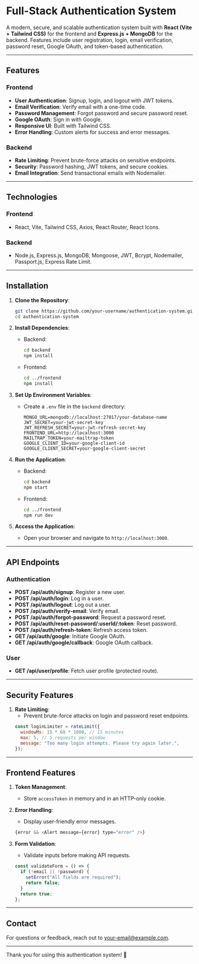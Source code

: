 # Full-Stack Authentication System

A modern, secure, and scalable authentication system built with **React (Vite + Tailwind CSS)** for the frontend and **Express.js + MongoDB** for the backend. Features include user registration, login, email verification, password reset, Google OAuth, and token-based authentication.

---

## Features

### Frontend
- **User Authentication**: Signup, login, and logout with JWT tokens.
- **Email Verification**: Verify email with a one-time code.
- **Password Management**: Forgot password and secure password reset.
- **Google OAuth**: Sign in with Google.
- **Responsive UI**: Built with Tailwind CSS.
- **Error Handling**: Custom alerts for success and error messages.

### Backend
- **Rate Limiting**: Prevent brute-force attacks on sensitive endpoints.
- **Security**: Password hashing, JWT tokens, and secure cookies.
- **Email Integration**: Send transactional emails with Nodemailer.

---

## Technologies

### Frontend
- React, Vite, Tailwind CSS, Axios, React Router, React Icons.

### Backend
- Node.js, Express.js, MongoDB, Mongoose, JWT, Bcrypt, Nodemailer, Passport.js, Express Rate Limit.

---

## Installation

1. **Clone the Repository**:
   ```bash
   git clone https://github.com/your-username/authentication-system.git
   cd authentication-system
   ```

2. **Install Dependencies**:
   - Backend:
     ```bash
     cd backend
     npm install
     ```
   - Frontend:
     ```bash
     cd ../frontend
     npm install
     ```

3. **Set Up Environment Variables**:
   - Create a `.env` file in the `backend` directory:
     ```env
     MONGO_URL=mongodb://localhost:27017/your-database-name
     JWT_SECRET=your-jwt-secret-key
     JWT_REFRESH_SECRET=your-jwt-refresh-secret-key
     FRONTEND_URL=http://localhost:3000
     MAILTRAP_TOKEN=your-mailtrap-token
     GOOGLE_CLIENT_ID=your-google-client-id
     GOOGLE_CLIENT_SECRET=your-google-client-secret
     ```

4. **Run the Application**:
   - Backend:
     ```bash
     cd backend
     npm start
     ```
   - Frontend:
     ```bash
     cd ../frontend
     npm run dev
     ```

5. **Access the Application**:
   - Open your browser and navigate to `http://localhost:3000`.

---

## API Endpoints

### Authentication
- **POST /api/auth/signup**: Register a new user.
- **POST /api/auth/login**: Log in a user.
- **POST /api/auth/logout**: Log out a user.
- **POST /api/auth/verify-email**: Verify email.
- **POST /api/auth/forgot-password**: Request a password reset.
- **POST /api/auth/reset-password/:userId/:token**: Reset password.
- **POST /api/auth/refresh-token**: Refresh access token.
- **GET /api/auth/google**: Initiate Google OAuth.
- **GET /api/auth/google/callback**: Google OAuth callback.

### User
- **GET /api/user/profile**: Fetch user profile (protected route).

---

## Security Features

1. **Rate Limiting**:
   - Prevent brute-force attacks on login and password reset endpoints.
   ```javascript
   const loginLimiter = rateLimit({
     windowMs: 15 * 60 * 1000, // 15 minutes
     max: 5, // 5 requests per window
     message: "Too many login attempts. Please try again later.",
   });
   ```
   
---

## Frontend Features

1. **Token Management**:
   - Store `accessToken` in memory and in an HTTP-only cookie.

2. **Error Handling**:
   - Display user-friendly error messages.
   ```javascript
   {error && <Alert message={error} type="error" />}
   ```

3. **Form Validation**:
   - Validate inputs before making API requests.
   ```javascript
   const validateForm = () => {
     if (!email || !password) {
       setError("All fields are required");
       return false;
     }
     return true;
   };
   ```

---

## Contact

For questions or feedback, reach out to [your-email@example.com](mailto:soloasefa6603@gmail.com).

---

Thank you for using this authentication system! 🚀

